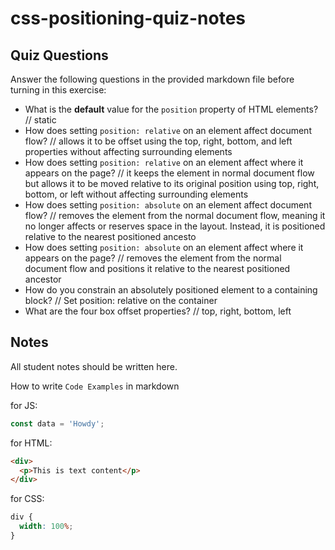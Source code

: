 # css-positioning-quiz-notes

## Quiz Questions

Answer the following questions in the provided markdown file before turning in this exercise:

- What is the **default** value for the `position` property of HTML elements?
  // static
- How does setting `position: relative` on an element affect document flow?
  // allows it to be offset using the top, right, bottom, and left properties without affecting surrounding elements
- How does setting `position: relative` on an element affect where it appears on the page?
  // it keeps the element in normal document flow but allows it to be moved relative to its original position using top, right, bottom, or left without affecting surrounding elements
- How does setting `position: absolute` on an element affect document flow?
  // removes the element from the normal document flow, meaning it no longer affects or reserves space in the layout. Instead, it is positioned relative to the nearest positioned ancesto
- How does setting `position: absolute` on an element affect where it appears on the page?
  // removes the element from the normal document flow and positions it relative to the nearest positioned ancestor
- How do you constrain an absolutely positioned element to a containing block?
  // Set position: relative on the container
- What are the four box offset properties?
  // top, right, bottom, left

## Notes

All student notes should be written here.

How to write `Code Examples` in markdown

for JS:

```javascript
const data = 'Howdy';
```

for HTML:

```html
<div>
  <p>This is text content</p>
</div>
```

for CSS:

```css
div {
  width: 100%;
}
```
